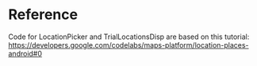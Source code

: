 # Reference

Code for LocationPicker and TrialLocationsDisp are based on this tutorial: https://developers.google.com/codelabs/maps-platform/location-places-android#0
